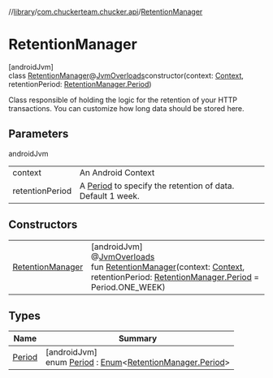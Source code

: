 //[library](../../../index.md)/[com.chuckerteam.chucker.api](../index.md)/[RetentionManager](index.md)

# RetentionManager

[androidJvm]\
class [RetentionManager](index.md)@[JvmOverloads](https://kotlinlang.org/api/latest/jvm/stdlib/kotlin.jvm/-jvm-overloads/index.html)constructor(context: [Context](https://developer.android.com/reference/kotlin/android/content/Context.html), retentionPeriod: [RetentionManager.Period](-period/index.md))

Class responsible of holding the logic for the retention of your HTTP transactions. You can customize how long data should be stored here.

## Parameters

androidJvm

| | |
|---|---|
| context | An Android Context |
| retentionPeriod | A [Period](-period/index.md) to specify the retention of data. Default 1 week. |

## Constructors

| | |
|---|---|
| [RetentionManager](-retention-manager.md) | [androidJvm]<br>@[JvmOverloads](https://kotlinlang.org/api/latest/jvm/stdlib/kotlin.jvm/-jvm-overloads/index.html)<br>fun [RetentionManager](-retention-manager.md)(context: [Context](https://developer.android.com/reference/kotlin/android/content/Context.html), retentionPeriod: [RetentionManager.Period](-period/index.md) = Period.ONE_WEEK) |

## Types

| Name | Summary |
|---|---|
| [Period](-period/index.md) | [androidJvm]<br>enum [Period](-period/index.md) : [Enum](https://kotlinlang.org/api/latest/jvm/stdlib/kotlin/-enum/index.html)&lt;[RetentionManager.Period](-period/index.md)&gt; |
